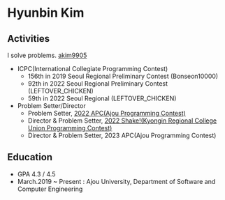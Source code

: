 # Hyunbin Kim

## Activities
I solve problems. [akim9905](https://www.acmicpc.net/user/akim9905)

- ICPC(International Collegiate Programming Contest)
  - 156th in 2019 Seoul Regional Preliminary Contest (Bonseon10000)
  - 92th in 2022 Seoul Regional Preliminary Contest (LEFTOVER_CHICKEN)
  - 59th in 2022 Seoul Regional (LEFTOVER_CHICKEN)
- Problem Setter/Director
  - Problem Setter, [2022 APC(Ajou Programming Contest)](https://www.acmicpc.net/category/detail/3219)
  - Director & Problem Setter, [2022 Shake!(Kyongin Regional College Union Programming Contest)](https://www.acmicpc.net/category/detail/3557)
  - Director & Problem Setter, 2023 APC(Ajou Programming Contest)

## Education
- GPA 4.3 / 4.5
- March.2019 ~ Present : Ajou University, Department of Software and Computer Engineering
